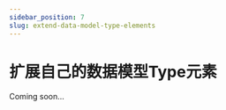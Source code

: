 ```yaml
---
sidebar_position: 7
slug: extend-data-model-type-elements
---
```


# 扩展自己的数据模型Type元素

Coming soon...
